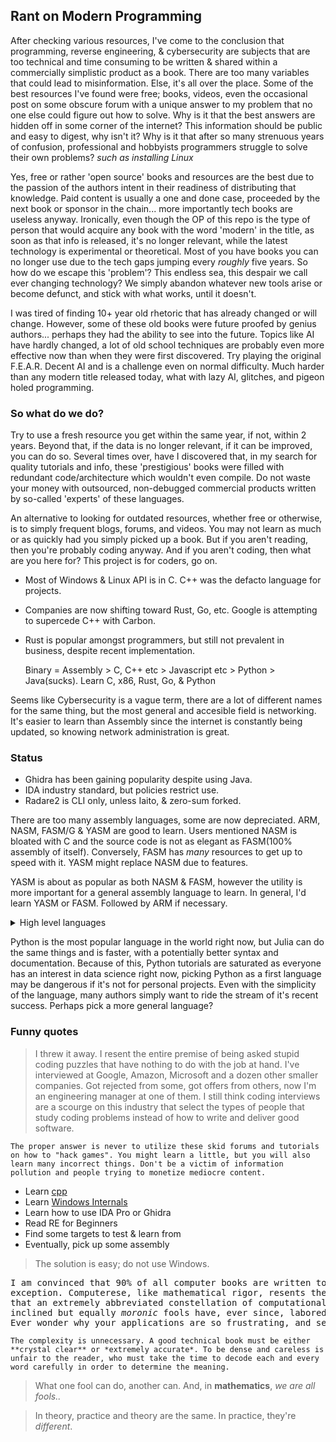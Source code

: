 ## Rant on Modern Programming

After checking various resources, I've come to the conclusion that programming, reverse engineering, & cybersecurity are subjects that are too technical and time consuming to be written & shared within a commercially simplistic product as a book. There are too many variables that could lead to misinformation. Else, it's all over the place. Some of the best resources I've found were free; books, videos, even the occasional post on some obscure forum with a unique answer to my problem that no one else could figure out how to solve. Why is it that the best answers are hidden off in some corner of the internet? This information should be public and easy to digest, why isn't it? Why is it that after so many strenuous years of confusion, professional and hobbyists programmers struggle to solve their own problems? *such as installing Linux*

Yes, free or rather 'open source' books and resources are the best due to the passion of the authors intent in their readiness of distributing that knowledge. Paid content is usually a one and done case, proceeded by the next book or sponsor in the chain... more importantly tech books are useless anyway. Ironically, even though the OP of this repo is the type of person that would acquire any book with the word 'modern' in the title, as soon as that info is released, it's no longer relevant, while the latest technology is experimental or theoretical. Most of you have books you can no longer use due to the tech gaps jumping every *roughly* five years. So how do we escape this 'problem'? This endless sea, this despair we call ever changing technology? We simply abandon whatever new tools arise or become defunct, and stick with what works, until it doesn't.

I was tired of finding 10+ year old rhetoric that has already changed or will change. However, some of these old books were future proofed by genius authors... perhaps they had the ability to see into the future. Topics like AI have hardly changed, a lot of old school techniques are probably even more effective now than when they were first discovered. Try playing the original F.E.A.R. Decent AI and is a challenge even on normal difficulty. Much harder than any modern title released today, what with lazy AI, glitches, and pigeon holed programming. 

### So what do we do?

Try to use a fresh resource you get within the same year, if not, within 2 years. Beyond that, if the data is no longer relevant, if it can be improved, you can do so. Several times over, have I discovered that, in my search for quality tutorials and info, these 'prestigious' books were filled with redundant code/architecture which wouldn't even compile. Do not waste your money with outsourced, non-debugged commercial products written by so-called 'experts' of these languages.

An alternative to looking for outdated resources, whether free or otherwise, is to simply frequent blogs, forums, and videos. You may not learn as much or as quickly had you
simply picked up a book. But if you aren't reading, then you're probably coding anyway. And if you aren't coding, then what are you here for? This project is for coders, go on.

* Most of Windows & Linux API is in C. C++ was the defacto language for projects.
* Companies are now shifting toward Rust, Go, etc. Google is attempting to supercede C++ with Carbon.
* Rust is popular amongst programmers, but still not prevalent in business, despite recent implementation.

  Binary = Assembly > C, C++ etc > Javascript etc > Python > Java(sucks). 
Learn C, x86, Rust, Go, & Python

Seems like Cybersecurity is a vague term, there are a lot of different names for the same thing, but the most general and accesible field is networking. It's easier to learn than Assembly since the internet is constantly being updated, so knowing network administration is great.

### Status

* Ghidra has been gaining popularity despite using Java.
* IDA industry standard, but policies restrict use.
* Radare2 is CLI only, unless Iaito, & zero-sum forked. 

There are too many assembly languages, some are now depreciated.
ARM, NASM, FASM/G & YASM are good to learn. Users mentioned NASM is bloated with C and the source code is not as elegant as FASM(100% assembly of itself).
Conversely, FASM has *many* resources to get up to speed with it. YASM might replace NASM due to features.

YASM is about as popular as both NASM & FASM, however the utility is more important for a
general assembly language to learn. In general, I'd learn YASM or FASM. Followed by ARM if necessary.

<details><summary>High level languages</summary> 

Personal Recommendation:
Learn C, C++, and Python, then [Rust](https://github.com/anshulrgoyal/rust-web-developer-roadmap)/[Go](https://roadmap.sh/golang)

You'll need C and C++ for legacy hardware, games, and Windows stuff.
Python is just good to have. Rust is convienent, powerful, it might replace C/C++
'Go' for the same reasons, it's another modern language to know that may transition over into Carbon's release.

Go is easier to learn than Rust due to simplicity, but it 
also has similiar effectiveness to Rust and C. (Meaning it's faster than
Python). </details>

Python is the most popular language in the world right now, but Julia can do the same things and is faster, with a potentially better syntax and documentation.
Because of this, Python tutorials are saturated as everyone has an interest in data science right now, picking Python as a first language may be dangerous if it's 
not for personal projects. Even with the simplicity of the language, many authors simply want to ride the stream of it's recent success. Perhaps pick a more general language?

### Funny quotes

> I threw it away. I resent the entire premise of being asked stupid coding puzzles that have nothing to do with the job at hand. I've interviewed at Google, Amazon, Microsoft and a dozen other smaller companies. Got rejected from some, got offers from others, now I'm an engineering manager at one of them. I still think coding interviews are a scourge on this industry that select the types of people that study coding problems instead of how to write and deliver good software.

``` The proper answer is never to utilize these skid forums and tutorials on how to "hack games". You might learn a little, but you will also learn many incorrect things. Don't be a victim of information pollution and people trying to monetize mediocre content. ```

  * Learn [cpp](https://www.learncpp.com/)
  * Learn [Windows Internals](https://www.amazon.com/Windows-Kernel-Programming-Pavel-Yosifovich/dp/B0BW2X91L2/)
  * Learn how to use IDA Pro or Ghidra
  * Read RE for Beginners
  * Find some targets to test & learn from
  * Eventually, pick up some assembly 

> The solution is easy; do not use Windows. 
<pre>I am convinced that 90% of all computer books are written to obscure a fairly straightforward subject, and <a href="https://www.amazon.com/product-reviews/1118290275">this one</a> is no 
exception. Computerese, like mathematical rigor, resents the practical nature of its chosen study. Turing proved way back 
that an extremely abbreviated constellation of computational constructs can solve any problem -- and the world's mathematically 
inclined but equally <em>moronic</em> fools have, ever since, labored hard and diligently to heap confusion over this simplicity. 
Ever wonder why your applications are so frustrating, and seem to become moreso with every update and reincarnation? Read this book.
</pre> 

```The complexity is unnecessary. A good technical book must be either **crystal clear** or *extremely accurate*. To be dense and careless is unfair to the reader, who must take the time to decode each and every word carefully in order to determine the meaning.```

> What one fool can do, another can. And, in **mathematics**, *we are all fools..*

> In theory, practice and theory are the same. In practice, they're *different*.
